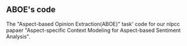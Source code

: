 ## ABOE's code
The "Aspect-based Opinion Extraction(ABOE)" task' code for our nlpcc papaer "Aspect-specific Context Modeling for Aspect-based Sentiment Analysis".
